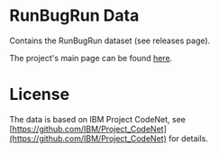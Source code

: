 # RunBugRun Data
Contains the RunBugRun dataset (see releases page).

The project's main page can be found [here](https://github.com/giganticode/run_bug_run).

# License
The data is based on IBM Project CodeNet, see [https://github.com/IBM/Project_CodeNet](https://github.com/IBM/Project_CodeNet)
for details.
